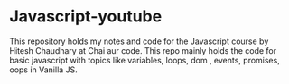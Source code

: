 # Javascript-youtube
This repository holds my notes and code for the Javascript course by Hitesh Chaudhary at Chai aur code. This repo mainly holds the code for basic javascript with topics like variables, loops, dom , events, promises, oops in Vanilla JS.

